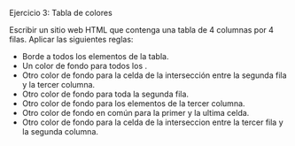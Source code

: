 Ejercicio 3: Tabla de colores

Escribir un sitio web HTML que contenga una tabla de 4 columnas por 4 filas. Aplicar las siguientes reglas:
- Borde a todos los elementos de la tabla.
- Un color de fondo para todos los <td>.
- Otro color de fondo para la celda de la intersección entre la segunda fila y la tercer columna.
- Otro color de fondo para toda la segunda fila.
- Otro color de fondo para los elementos de la tercer columna.
- Otro color de fondo en común para la primer y la ultima celda.
- Otro color de fondo para la celda de la interseccion entre la tercer fila y la segunda columna.
